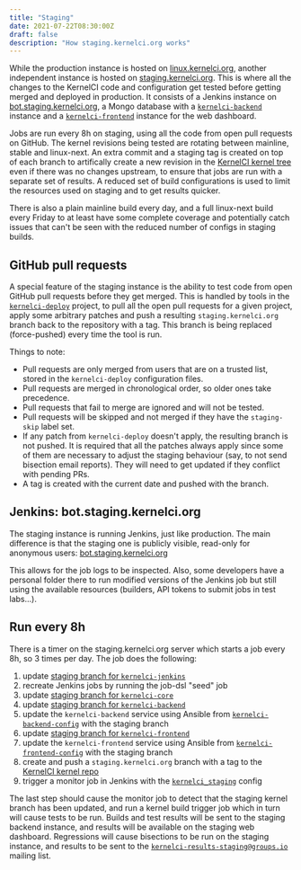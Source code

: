 ```yaml
---
title: "Staging"
date: 2021-07-22T08:30:00Z
draft: false
description: "How staging.kernelci.org works"
---
```


While the production instance is hosted on
[linux.kernelci.org](https://linux.kernelci.org), another independent instance
is hosted on [staging.kernelci.org](https://staging.kernelci.org).  This is
where all the changes to the KernelCI code and configuration get tested before
getting merged and deployed in production.  It consists of a Jenkins instance
on [bot.staging.kernelci.org](https://bot.staging.kernelci.org), a Mongo
database with a
[`kernelci-backend`](https://github.com/kernelci/kernelci-backend) instance and
a [`kernelci-frontend`](https://github.com/kernelci/kernelci-frontend) instance
for the web dashboard.

Jobs are run every 8h on staging, using all the code from open pull requests on
GitHub.  The kernel revisions being tested are rotating between mainline,
stable and linux-next.  An extra commit and a staging tag is created on top of
each branch to artifically create a new revision in the [KernelCI kernel
tree](https://github.com/kernelci/linux) even if there was no changes upstream,
to ensure that jobs are run with a separate set of results.  A reduced set of
build configurations is used to limit the resources used on staging and to get
results quicker.

There is also a plain mainline build every day, and a full linux-next build
every Friday to at least have some complete coverage and potentially catch
issues that can't be seen with the reduced number of configs in staging builds.

## GitHub pull requests

A special feature of the staging instance is the ability to test code from open
GitHub pull requests before they get merged.  This is handled by tools in the
[`kernelci-deploy`](https://github.com/kernelci/kernelci-deploy) project, to
pull all the open pull requests for a given project, apply some arbitrary
patches and push a resulting `staging.kernelci.org` branch back to the
repository with a tag.  This branch is being replaced (force-pushed) every time
the tool is run.

Things to note:

* Pull requests are only merged from users that are on a trusted list, stored
  in the `kernelci-deploy` configuration files.
* Pull requests are merged in chronological order, so older ones take
  precedence.
* Pull requests that fail to merge are ignored and will not be tested.
* Pull requests will be skipped and not merged if they have the `staging-skip`
  label set.
* If any patch from `kernelci-deploy` doesn't apply, the resulting branch is
  not pushed.  It is required that all the patches always apply since some of
  them are necessary to adjust the staging behaviour (say, to not send
  bisection email reports).  They will need to get updated if they conflict
  with pending PRs.
* A tag is created with the current date and pushed with the branch.


## Jenkins: bot.staging.kernelci.org

The staging instance is running Jenkins, just like production.  The main
difference is that the staging one is publicly visible, read-only for anonymous
users: [bot.staging.kernelci.org](https://bot.staging.kernelci.org/)

This allows for the job logs to be inspected.  Also, some developers have a
personal folder there to run modified versions of the Jenkins job but still
using the available resources (builders, API tokens to submit jobs in test
labs...).


## Run every 8h

There is a timer on the staging.kernelci.org server which starts a job every
8h, so 3 times per day.  The job does the following:

1. update [staging branch for `kernelci-jenkins`](https://github.com/kernelci/kernelci-jenkins/tree/staging.kernelci.org)
1. recreate Jenkins jobs by running the job-dsl "seed" job
1. update [staging branch for `kernelci-core`](https://github.com/kernelci/kernelci-core/tree/staging.kernelci.org)
1. update [staging branch for `kernelci-backend`](https://github.com/kernelci/kernelci-backend/tree/staging.kernelci.org)
1. update the `kernelci-backend` service using Ansible from [`kernelci-backend-config`](https://github.com/kernelci/kernelci-backend-config) with the staging branch
1. update [staging branch for `kernelci-frontend`](https://github.com/kernelci/kernelci-frontend/tree/staging.kernelci.org)
1. update the `kernelci-frontend` service using Ansible from [`kernelci-frontend-config`](https://github.com/kernelci/kernelci-frontend-config) with the staging branch
1. create and push a `staging.kernelci.org` branch with a tag to the [KernelCI
   kernel repo](https://github.com/kernelci/linux)
1. trigger a monitor job in Jenkins with the [`kernelci_staging`](https://github.com/kernelci/kernelci-core/blob/staging.kernelci.org/config/core/build-configs.yaml#L836) config

The last step should cause the monitor job to detect that the staging kernel
branch has been updated, and run a kernel build trigger job which in turn will
cause tests to be run.  Builds and test results will be sent to the staging
backend instance, and results will be available on the staging web dashboard.
Regressions will cause bisections to be run on the staging instance, and
results to be sent to the
[`kernelci-results-staging@groups.io`](https://groups.io/g/kernelci-results-staging)
mailing list.
